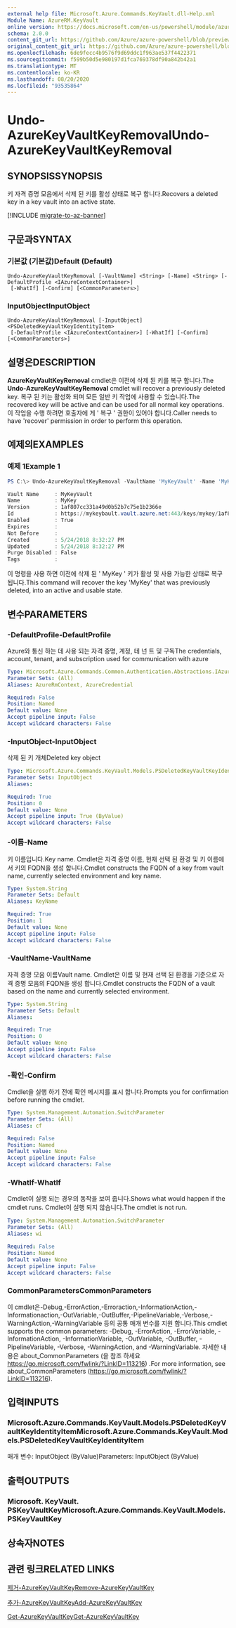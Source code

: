 ```yaml
---
external help file: Microsoft.Azure.Commands.KeyVault.dll-Help.xml
Module Name: AzureRM.KeyVault
online version: https://docs.microsoft.com/en-us/powershell/module/azurerm.keyvault/undo-azurekeyvaultkeyremoval
schema: 2.0.0
content_git_url: https://github.com/Azure/azure-powershell/blob/preview/src/ResourceManager/KeyVault/Commands.KeyVault/help/Undo-AzureKeyVaultKeyRemoval.md
original_content_git_url: https://github.com/Azure/azure-powershell/blob/preview/src/ResourceManager/KeyVault/Commands.KeyVault/help/Undo-AzureKeyVaultKeyRemoval.md
ms.openlocfilehash: 6de9fecc4b9576f9d69ddc1f963ae537f4422371
ms.sourcegitcommit: f599b50d5e980197d1fca769378df90a842b42a1
ms.translationtype: MT
ms.contentlocale: ko-KR
ms.lasthandoff: 08/20/2020
ms.locfileid: "93535864"
---
```

# <span data-ttu-id="d5479-101">Undo-AzureKeyVaultKeyRemoval</span><span class="sxs-lookup"><span data-stu-id="d5479-101">Undo-AzureKeyVaultKeyRemoval</span></span>

## <span data-ttu-id="d5479-102">SYNOPSIS</span><span class="sxs-lookup"><span data-stu-id="d5479-102">SYNOPSIS</span></span>
<span data-ttu-id="d5479-103">키 자격 증명 모음에서 삭제 된 키를 활성 상태로 복구 합니다.</span><span class="sxs-lookup"><span data-stu-id="d5479-103">Recovers a deleted key in a key vault into an active state.</span></span>

[!INCLUDE [migrate-to-az-banner](../../includes/migrate-to-az-banner.md)]

## <span data-ttu-id="d5479-104">구문과</span><span class="sxs-lookup"><span data-stu-id="d5479-104">SYNTAX</span></span>

### <span data-ttu-id="d5479-105">기본값 (기본값)</span><span class="sxs-lookup"><span data-stu-id="d5479-105">Default (Default)</span></span>
```
Undo-AzureKeyVaultKeyRemoval [-VaultName] <String> [-Name] <String> [-DefaultProfile <IAzureContextContainer>]
 [-WhatIf] [-Confirm] [<CommonParameters>]
```

### <span data-ttu-id="d5479-106">InputObject</span><span class="sxs-lookup"><span data-stu-id="d5479-106">InputObject</span></span>
```
Undo-AzureKeyVaultKeyRemoval [-InputObject] <PSDeletedKeyVaultKeyIdentityItem>
 [-DefaultProfile <IAzureContextContainer>] [-WhatIf] [-Confirm] [<CommonParameters>]
```

## <span data-ttu-id="d5479-107">설명은</span><span class="sxs-lookup"><span data-stu-id="d5479-107">DESCRIPTION</span></span>
<span data-ttu-id="d5479-108">**AzureKeyVaultKeyRemoval** cmdlet은 이전에 삭제 된 키를 복구 합니다.</span><span class="sxs-lookup"><span data-stu-id="d5479-108">The **Undo-AzureKeyVaultKeyRemoval** cmdlet will recover a previously deleted key.</span></span>
<span data-ttu-id="d5479-109">복구 된 키는 활성화 되며 모든 일반 키 작업에 사용할 수 있습니다.</span><span class="sxs-lookup"><span data-stu-id="d5479-109">The recovered key will be active and can be used for all normal key operations.</span></span>
<span data-ttu-id="d5479-110">이 작업을 수행 하려면 호출자에 게 ' 복구 ' 권한이 있어야 합니다.</span><span class="sxs-lookup"><span data-stu-id="d5479-110">Caller needs to have 'recover' permission in order to perform this operation.</span></span>

## <span data-ttu-id="d5479-111">예제의</span><span class="sxs-lookup"><span data-stu-id="d5479-111">EXAMPLES</span></span>

### <span data-ttu-id="d5479-112">예제 1</span><span class="sxs-lookup"><span data-stu-id="d5479-112">Example 1</span></span>
```powershell
PS C:\> Undo-AzureKeyVaultKeyRemoval -VaultName 'MyKeyVault' -Name 'MyKey'

Vault Name     : MyKeyVault
Name           : MyKey
Version        : 1af807cc331a49d0b52b7c75e1b2366e
Id             : https://mykeybault.vault.azure.net:443/keys/mykey/1af807cc331a49d0b52b7c75e1b2366e
Enabled        : True
Expires        :
Not Before     :
Created        : 5/24/2018 8:32:27 PM
Updated        : 5/24/2018 8:32:27 PM
Purge Disabled : False
Tags           :
```

<span data-ttu-id="d5479-113">이 명령을 사용 하면 이전에 삭제 된 ' MyKey ' 키가 활성 및 사용 가능한 상태로 복구 됩니다.</span><span class="sxs-lookup"><span data-stu-id="d5479-113">This command will recover the key 'MyKey' that was previously deleted, into an active and usable state.</span></span>

## <span data-ttu-id="d5479-114">변수</span><span class="sxs-lookup"><span data-stu-id="d5479-114">PARAMETERS</span></span>

### <span data-ttu-id="d5479-115">-DefaultProfile</span><span class="sxs-lookup"><span data-stu-id="d5479-115">-DefaultProfile</span></span>
<span data-ttu-id="d5479-116">Azure와 통신 하는 데 사용 되는 자격 증명, 계정, 테 넌 트 및 구독</span><span class="sxs-lookup"><span data-stu-id="d5479-116">The credentials, account, tenant, and subscription used for communication with azure</span></span>

```yaml
Type: Microsoft.Azure.Commands.Common.Authentication.Abstractions.IAzureContextContainer
Parameter Sets: (All)
Aliases: AzureRmContext, AzureCredential

Required: False
Position: Named
Default value: None
Accept pipeline input: False
Accept wildcard characters: False
```

### <span data-ttu-id="d5479-117">-InputObject</span><span class="sxs-lookup"><span data-stu-id="d5479-117">-InputObject</span></span>
<span data-ttu-id="d5479-118">삭제 된 키 개체</span><span class="sxs-lookup"><span data-stu-id="d5479-118">Deleted key object</span></span>

```yaml
Type: Microsoft.Azure.Commands.KeyVault.Models.PSDeletedKeyVaultKeyIdentityItem
Parameter Sets: InputObject
Aliases:

Required: True
Position: 0
Default value: None
Accept pipeline input: True (ByValue)
Accept wildcard characters: False
```

### <span data-ttu-id="d5479-119">-이름</span><span class="sxs-lookup"><span data-stu-id="d5479-119">-Name</span></span>
<span data-ttu-id="d5479-120">키 이름입니다.</span><span class="sxs-lookup"><span data-stu-id="d5479-120">Key name.</span></span>
<span data-ttu-id="d5479-121">Cmdlet은 자격 증명 이름, 현재 선택 된 환경 및 키 이름에서 키의 FQDN을 생성 합니다.</span><span class="sxs-lookup"><span data-stu-id="d5479-121">Cmdlet constructs the FQDN of a key from vault name, currently selected environment and key name.</span></span>

```yaml
Type: System.String
Parameter Sets: Default
Aliases: KeyName

Required: True
Position: 1
Default value: None
Accept pipeline input: False
Accept wildcard characters: False
```

### <span data-ttu-id="d5479-122">-VaultName</span><span class="sxs-lookup"><span data-stu-id="d5479-122">-VaultName</span></span>
<span data-ttu-id="d5479-123">자격 증명 모음 이름</span><span class="sxs-lookup"><span data-stu-id="d5479-123">Vault name.</span></span>
<span data-ttu-id="d5479-124">Cmdlet은 이름 및 현재 선택 된 환경을 기준으로 자격 증명 모음의 FQDN을 생성 합니다.</span><span class="sxs-lookup"><span data-stu-id="d5479-124">Cmdlet constructs the FQDN of a vault based on the name and currently selected environment.</span></span>

```yaml
Type: System.String
Parameter Sets: Default
Aliases:

Required: True
Position: 0
Default value: None
Accept pipeline input: False
Accept wildcard characters: False
```

### <span data-ttu-id="d5479-125">-확인</span><span class="sxs-lookup"><span data-stu-id="d5479-125">-Confirm</span></span>
<span data-ttu-id="d5479-126">Cmdlet을 실행 하기 전에 확인 메시지를 표시 합니다.</span><span class="sxs-lookup"><span data-stu-id="d5479-126">Prompts you for confirmation before running the cmdlet.</span></span>

```yaml
Type: System.Management.Automation.SwitchParameter
Parameter Sets: (All)
Aliases: cf

Required: False
Position: Named
Default value: None
Accept pipeline input: False
Accept wildcard characters: False
```

### <span data-ttu-id="d5479-127">-WhatIf</span><span class="sxs-lookup"><span data-stu-id="d5479-127">-WhatIf</span></span>
<span data-ttu-id="d5479-128">Cmdlet이 실행 되는 경우의 동작을 보여 줍니다.</span><span class="sxs-lookup"><span data-stu-id="d5479-128">Shows what would happen if the cmdlet runs.</span></span>
<span data-ttu-id="d5479-129">Cmdlet이 실행 되지 않습니다.</span><span class="sxs-lookup"><span data-stu-id="d5479-129">The cmdlet is not run.</span></span>

```yaml
Type: System.Management.Automation.SwitchParameter
Parameter Sets: (All)
Aliases: wi

Required: False
Position: Named
Default value: None
Accept pipeline input: False
Accept wildcard characters: False
```

### <span data-ttu-id="d5479-130">CommonParameters</span><span class="sxs-lookup"><span data-stu-id="d5479-130">CommonParameters</span></span>
<span data-ttu-id="d5479-131">이 cmdlet은-Debug,-ErrorAction,-Erroraction,-InformationAction,-Informationaction,-OutVariable,-OutBuffer,-PipelineVariable,-Verbose,-WarningAction,-WarningVariable 등의 공통 매개 변수를 지원 합니다.</span><span class="sxs-lookup"><span data-stu-id="d5479-131">This cmdlet supports the common parameters: -Debug, -ErrorAction, -ErrorVariable, -InformationAction, -InformationVariable, -OutVariable, -OutBuffer, -PipelineVariable, -Verbose, -WarningAction, and -WarningVariable.</span></span> <span data-ttu-id="d5479-132">자세한 내용은 about_CommonParameters (을 참조 하세요 https://go.microsoft.com/fwlink/?LinkID=113216) .</span><span class="sxs-lookup"><span data-stu-id="d5479-132">For more information, see about_CommonParameters (https://go.microsoft.com/fwlink/?LinkID=113216).</span></span>

## <span data-ttu-id="d5479-133">입력</span><span class="sxs-lookup"><span data-stu-id="d5479-133">INPUTS</span></span>

### <span data-ttu-id="d5479-134">Microsoft.Azure.Commands.KeyVault.Models.PSDeletedKeyVaultKeyIdentityItem</span><span class="sxs-lookup"><span data-stu-id="d5479-134">Microsoft.Azure.Commands.KeyVault.Models.PSDeletedKeyVaultKeyIdentityItem</span></span>
<span data-ttu-id="d5479-135">매개 변수: InputObject (ByValue)</span><span class="sxs-lookup"><span data-stu-id="d5479-135">Parameters: InputObject (ByValue)</span></span>

## <span data-ttu-id="d5479-136">출력</span><span class="sxs-lookup"><span data-stu-id="d5479-136">OUTPUTS</span></span>

### <span data-ttu-id="d5479-137">Microsoft. KeyVault. PSKeyVaultKey</span><span class="sxs-lookup"><span data-stu-id="d5479-137">Microsoft.Azure.Commands.KeyVault.Models.PSKeyVaultKey</span></span>

## <span data-ttu-id="d5479-138">상속자</span><span class="sxs-lookup"><span data-stu-id="d5479-138">NOTES</span></span>

## <span data-ttu-id="d5479-139">관련 링크</span><span class="sxs-lookup"><span data-stu-id="d5479-139">RELATED LINKS</span></span>

[<span data-ttu-id="d5479-140">제거-AzureKeyVaultKey</span><span class="sxs-lookup"><span data-stu-id="d5479-140">Remove-AzureKeyVaultKey</span></span>](./Remove-AzureKeyVaultKey.md)

[<span data-ttu-id="d5479-141">추가-AzureKeyVaultKey</span><span class="sxs-lookup"><span data-stu-id="d5479-141">Add-AzureKeyVaultKey</span></span>](./Add-AzureKeyVaultKey.md)

[<span data-ttu-id="d5479-142">Get-AzureKeyVaultKey</span><span class="sxs-lookup"><span data-stu-id="d5479-142">Get-AzureKeyVaultKey</span></span>](./Get-AzureKeyVaultKey.md)

